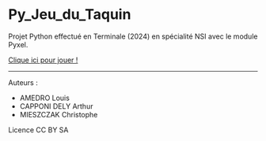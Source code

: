 # Py_Jeu_du_Taquin
Projet Python effectué en Terminale (2024) en spécialité NSI avec le module Pyxel.

[Clique ici pour jouer !](https://www.pyxelstudio.net/3ml4ke8z)

---

Auteurs :
* AMEDRO Louis
* CAPPONI DELY Arthur
* MIESZCZAK Christophe

Licence CC BY SA
